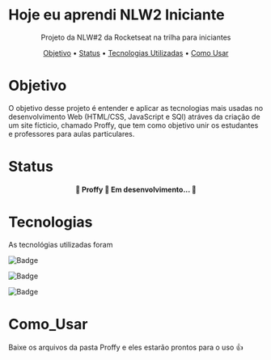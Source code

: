 # Hoje eu aprendi  NLW2 Iniciante
<p align="center">Projeto da NLW#2 da Rocketseat na trilha para iniciantes</p>



<p align="center">
 <a href="#objetivo">Objetivo</a> •
  <a href="#Status">Status</a> •
 <a href="#Tecnologias">Tecnologias Utilizadas</a> •
 <a href="#Como_Usar">Como Usar</a>
</p>



# Objetivo

O objetivo desse projeto é entender e aplicar as tecnologias mais usadas no desenvolvimento Web (HTML/CSS, JavaScript e SQl) atráves da criação de um site fícticio, chamado Proffy, que tem como objetivo unir os estudantes e professores para aulas particulares.


# Status


<h4 align="center">
	🚧  Proffy 🚧 Em desenvolvimento...  🚧
</h4>


# Tecnologias

<p display="flex" align-items="center">
As tecnológias utilizadas foram

![Badge](https://img.shields.io/static/v1?label=&message=Javascript&color=FF4040&style=for-the-badge)


![Badge](https://img.shields.io/static/v1?label=&message=HTML/CSS&color=020659&style=for-the-badge)

![Badge](https://img.shields.io/static/v1?label=&message=SQL&color=31353D&style=for-the-badge)

</p>


# Como_Usar

Baixe os arquivos da pasta Proffy e eles estarão prontos para o uso :+1:
